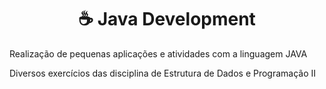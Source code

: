 <h1 align="center">☕ Java Development</h1>
 
<p>Realização de pequenas aplicações e atividades com a linguagem JAVA</p>
<p>Diversos exercícios das disciplina de Estrutura de Dados e Programação II</p>
